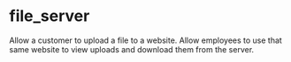 # file_server
Allow a customer to upload a file to a website. Allow employees to use that same website to view uploads and download them from the server.
